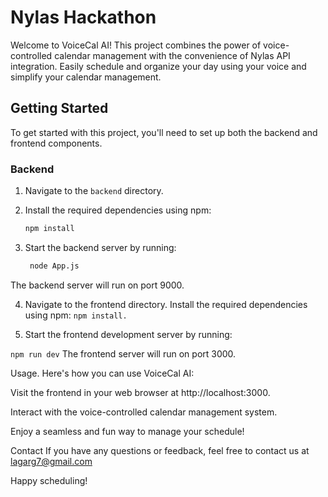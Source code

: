 # Nylas Hackathon

Welcome to VoiceCal AI! This project combines the power of voice-controlled calendar management with the convenience of Nylas API integration. Easily schedule and organize your day using your voice and simplify your calendar management.

## Getting Started

To get started with this project, you'll need to set up both the backend and frontend components.

### Backend

1. Navigate to the `backend` directory.
   
2. Install the required dependencies using npm:
   ```bash
   npm install
   
3. Start the backend server by running:
   ```bash
    node App.js
  The backend server will run on port 9000.
  
4. Navigate to the frontend directory.
  Install the required dependencies using npm:
   ```npm install.```
   
5. Start the frontend development server by running:
   
  ```npm run dev```
  The frontend server will run on port 3000.

Usage.
Here's how you can use VoiceCal AI:

Visit the frontend in your web browser at http://localhost:3000.

Interact with the voice-controlled calendar management system.

Enjoy a seamless and fun way to manage your schedule!

Contact
If you have any questions or feedback, feel free to contact us at lagarg7@gmail.com

Happy scheduling!
